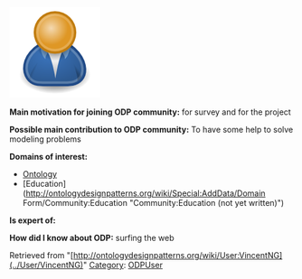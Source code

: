 [![Image:ODPUser.png](../images/a/a6/ODPUser.png)](../Image/ODPUser.png "Image:ODPUser.png")




  





__Main motivation for joining ODP community:__ for survey and for the project


__Possible main contribution to ODP community:__ To have some help to solve modeling problems


__Domains of interest:__



* [Ontology](../Community/Ontology-based_models "Community:Ontology")
* [Education](http://ontologydesignpatterns.org/wiki/Special:AddData/Domain Form/Community:Education "Community:Education (not yet written)")


__Is expert of:__


  

__How did I know about ODP:__ surfing the web






Retrieved from "[http://ontologydesignpatterns.org/wiki/User:VincentNG](../User/VincentNG)"
 [Category](http://ontologydesignpatterns.org/wiki/Special:Categories "Special:Categories"): [ODPUser](../Category/ODPUser "Category:ODPUser")